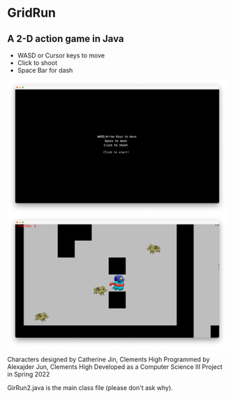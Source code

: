 # GridRun
## A 2-D action game in Java

* WASD or Cursor keys to move
* Click to shoot
* Space Bar for dash

![](Gridrun_title.png)
![](GridRun_ingame.png)

Characters designed by Catherine Jin, Clements High
Programmed by Alexajder Jun, Clements High
Developed as a Computer Science III Project in Spring 2022

GirRun2.java is the main class file (please don't ask why).
